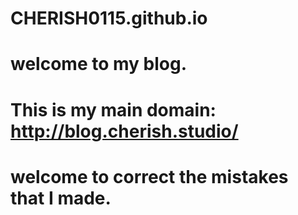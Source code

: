 # CHERISH0115.github.io
# welcome to my blog.
# This is my main domain: http://blog.cherish.studio/
# welcome to correct the mistakes that I made.
